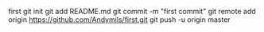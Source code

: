 first
git init
git add README.md
git commit -m "first commit"
git remote add origin https://github.com/Andymils/first.git
git push -u origin master
